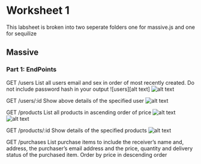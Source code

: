 # Worksheet 1
This labsheet is broken into two seperate folders one for massive.js and one for sequilize

## Massive
### Part 1: EndPoints
GET /users 
List all users email and sex in order of most recently created. Do not include password hash in your output
![users][alt text]
![alt text][users_pp]

GET /users/:id
Show above details of the specified user
![alt text][users_id]


GET /products
List all products in ascending order of price
![alt text][products]
![alt text][products_pp]

GET /products/:id
Show details of the specified products
![alt text][products_id]


GET /purchases
List purchase items to include the receiver’s name and, address, the purchaser’s email address and the price, quantity and delivery status of the purchased item. Order by price in descending order

[users]: https://github.com/AaronAnthonyByrne/2019-tudublin-cmpu4023/tree/C15709609-wks-1/worksheets/1-rest-sql-orm/Massive/images/users.png "Image of users Query raw"
[users_pp]: https://github.com/AaronAnthonyByrne/2019-tudublin-cmpu4023/tree/C15709609-wks-1/worksheets/1-rest-sql-orm/Massive/images/users_pp.png "Image of users Query pretty printed"
[users_id]: https://github.com/AaronAnthonyByrne/2019-tudublin-cmpu4023/tree/C15709609-wks-1/worksheets/1-rest-sql-orm/Massive/images/users_id_pp.png "Image of users/:id Query pretty printed"
[products]: https://github.com/AaronAnthonyByrne/2019-tudublin-cmpu4023/tree/C15709609-wks-1/worksheets/1-rest-sql-orm/Massive/images/products_raw.png "Image of products query raw format"
[products_pp]: https://github.com/AaronAnthonyByrne/2019-tudublin-cmpu4023/tree/C15709609-wks-1/worksheets/1-rest-sql-orm/Massive/images/products_pp.png "Image of products query pp format"
[products_id]: https://github.com/AaronAnthonyByrne/2019-tudublin-cmpu4023/tree/C15709609-wks-1/worksheets/1-rest-sql-orm/Massive/images/products_id_pp.png "Image of products/:id query pp format"
